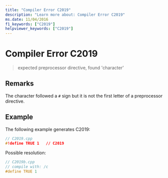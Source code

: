 ```yaml
---
title: "Compiler Error C2019"
description: "Learn more about: Compiler Error C2019"
ms.date: 11/04/2016
f1_keywords: ["C2019"]
helpviewer_keywords: ["C2019"]
---
```

# Compiler Error C2019

> expected preprocessor directive, found 'character'

## Remarks

The character followed a `#` sign but it is not the first letter of a preprocessor directive.

## Example

The following example generates C2019:

```cpp
// C2019.cpp
#!define TRUE 1   // C2019
```

Possible resolution:

```cpp
// C2019b.cpp
// compile with: /c
#define TRUE 1
```
